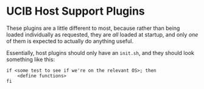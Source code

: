 # UCIB Host Support Plugins

These plugins are a little different to most, because rather than being
loaded individually as requested, they are *all* loaded at startup, and only
*one* of them is expected to actually do anything useful.

Essentially, host plugins should only have an `init.sh`, and they should
look something like this:

    if <some test to see if we're on the relevant OS>; then
        <define functions>
    fi
